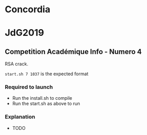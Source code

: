 # Concordia

# JdG2019
## Competition Académique Info - Numero 4

RSA crack.

`start.sh 7 1037` is the expected format

### Required to launch
- Run the install.sh to compile
- Run the start.sh as above to run

### Explanation
* TODO
